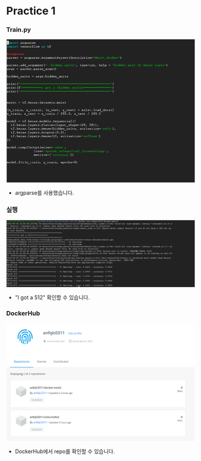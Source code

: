 # Practice 1

### Train.py

![](./images/img2.PNG)

- argparse를 사용했습니다.

### 실행

![](./images/img1.PNG)

- "I got a 512" 확인할 수 있습니다.


### DockerHub

![](./images/img3.PNG)

- DockerHub에서 repo를 확인할 수 있습니다.

